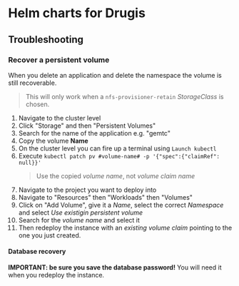 # Helm charts for Drugis

## Troubleshooting

### Recover a persistent volume
When you delete an application and delete the namespace the volume is still recoverable. 
> This will only work when a `nfs-provisioner-retain` *StorageClass* is chosen.

1. Navigate to the cluster level 
2. Click "Storage" and then "Persistent Volumes"
3. Search for the name of the application e.g. "gemtc" 
4. Copy the volume **Name**
5. On the cluster level you can fire up a terminal using `Launch kubectl`
6. Execute `kubectl patch pv #volume-name# -p '{"spec":{"claimRef": null}}'`
   > Use the copied *volume name*, not *volume claim name*
7. Navigate to the project you want to deploy into
8. Navigate to "Resources" then "Workloads" then "Volumes" 
9. Click on "Add Volume", give it a *Name*, select the correct *Namespace* and select *Use existigin persistent volume* 
10. Search for the *volume name* and select it
11. Then redeploy the instance with an *existing volume claim* pointing to the one you just created.
#### Database recovery
**IMPORTANT: be sure you save the database password!** You will need it when you redeploy the instance.